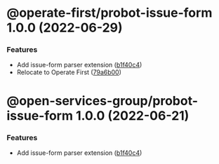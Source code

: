 # @operate-first/probot-issue-form 1.0.0 (2022-06-29)


### Features

* Add issue-form parser extension ([b1f40c4](https://github.com/operate-first/probot-extensions/commit/b1f40c442702daa0f890497888541af89b1e4cb7))
* Relocate to Operate First ([79a6b00](https://github.com/operate-first/probot-extensions/commit/79a6b001296568d5687a0d220893b5e7c8c84d78))

# @open-services-group/probot-issue-form 1.0.0 (2022-06-21)


### Features

* Add issue-form parser extension ([b1f40c4](https://github.com/open-services-group/probot-extensions/commit/b1f40c442702daa0f890497888541af89b1e4cb7))
